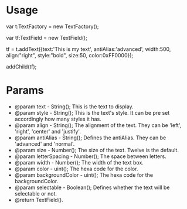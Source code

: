 <h1>Usage</h1>

<p>var t:TextFactory = new TextFactory();</p>
<p>var tf:TextField = new TextField();</p>
<p>tf = t.addText({text:'This is my text', antiAlias:'advanced', width:500, align:"right", style:"bold", size:50, color:0xFF0000});</p>
<p>addChild(tf);</p>

<h1>Params</h1>

* @param text - String(); This is the text to display.
* @param style - String(); This is the text's style. It can be pre set accordingly how many styles it has.
* @param align -  String(); The alignment of the text. They can be 'left', 'right', 'center' and 'justify'.
* @param antiAlias - String(); Defines the antiAlias. They can be 'advanced' and 'normal'.
* @param size - Number(); The size of the text. Twelve is the default.
* @param letterSpacing - Number(); The space between letters.
* @param width - Number(); The width of the text box.
* @param color - uint(); The hexa code for the color.
* @param backgroundColor - uint(); The hexa code for the backgroundColor.
* @param selectable - Boolean(); Defines whether the text will be selectable or not.
* @return TextField().